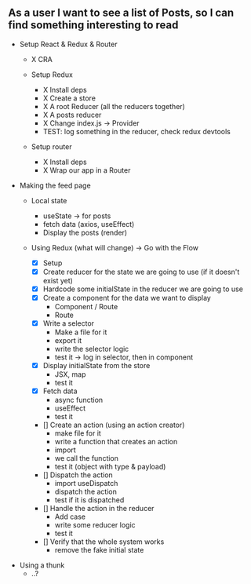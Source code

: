 ## As a user I want to see a list of Posts, so I can find something interesting to read

- Setup React & Redux & Router

  - X CRA

  - Setup Redux

    - X Install deps
    - X Create a store
    - X A root Reducer (all the reducers together)
    - X A posts reducer
    - X Change index.js -> Provider
    - TEST: log something in the reducer, check redux devtools

  - Setup router

    - X Install deps
    - X Wrap our app in a Router

- Making the feed page

  - Local state

    - useState -> for posts
    - fetch data (axios, useEffect)
    - Display the posts (render)

  - Using Redux (what will change) -> Go with the Flow

    - [x] Setup
    - [x] Create reducer for the state we are going to use (if it doesn't exist yet)
    - [x] Hardcode some initialState in the reducer we are going to use
    - [x] Create a component for the data we want to display
      - Component / Route
      - Route
    - [x] Write a selector
      - Make a file for it
      - export it
      - write the selector logic
      - test it -> log in selector, then in component
    - [x] Display initialState from the store
      - JSX, map
      - test it
    - [x] Fetch data
      - async function
      - useEffect
      - test it
    - [] Create an action (using an action creator)
      - make file for it
      - write a function that creates an action
      - import
      - we call the function
      - test it (object with type & payload)
    - [] Dispatch the action
      - import useDispatch
      - dispatch the action
      - test if it is dispatched
    - [] Handle the action in the reducer
      - Add case
      - write some reducer logic
      - test it
    - [] Verify that the whole system works
      - remove the fake initial state

* Using a thunk
  - ..?
